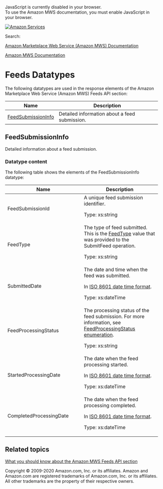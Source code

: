 <div id="MWSDX_noscript">

JavaScript is currently disabled in your browser.  
To use the Amazon MWS documentation, you must enable JavaScript in your
browser.

</div>

<div id="MWSDX_divtop">

[![Amazon
Services](https://images-na.ssl-images-amazon.com/images/G/08/mwsportal/fr_FR/amazonservices.gif "Amazon Services")](http://services.amazon.fr)

<div id="MWSDX_search">

<span id="MWSDX_searchlbl">Search:</span>

</div>

  
<span id="MWSDX_titlebar">[Amazon Marketplace Web Service (Amazon MWS)
Documentation](https://developer.amazonservices.fr/gp/mws/docs.html)</span>

</div>

<div id="MWSDX_divbottom">

<div id="MWSDX_divleft">

<div id="MWSDX_toc">

</div>

</div>

<div id="MWSDX_divright">

<div id="MWSDX_content">

<span id="MWSDX_breadcrumbs">[Amazon MWS
Documentation](https://developer.amazonservices.fr/gp/mws/docs.html)</span>

<div id="Feeds_Datatypes" class="nested0">

# Feeds Datatypes

<div class="body">

The following datatypes are used in the response elements of the <span
class="ph">Amazon Marketplace Web Service (Amazon MWS)</span> <span
class="ph">Feeds API section</span>:

<div class="tablenoborder">

| Name                                                                                                                    | Description                                                           |
|-------------------------------------------------------------------------------------------------------------------------|-----------------------------------------------------------------------|
| <a href="#FeedSubmissionInfo" class="xref" title="Detailed information about a feed submission.">FeedSubmissionInfo</a> | <span class="ph">Detailed information about a feed submission.</span> |

</div>

</div>

<div id="FeedSubmissionInfo" class="topic nested1">

## FeedSubmissionInfo

<div class="body">

<span class="ph">Detailed information about a feed submission.</span>

<div class="section">

### Datatype content

The following table shows the elements of the <span
class="keyword parmname">FeedSubmissionInfo</span> datatype:

<div class="tablenoborder">

<table id="FeedSubmissionInfo__table_fbc_3mm_cr" class="table" data-cellpadding="4" data-cellspacing="0" data-summary="" data-frame="border" data-border="1" data-rules="all">
<colgroup>
<col style="width: 50%" />
<col style="width: 50%" />
</colgroup>
<thead class="thead" data-align="left">
<tr class="header row">
<th id="d121132e161" class="entry" data-valign="top" width="50%">Name</th>
<th id="d121132e164" class="entry" data-valign="top" width="50%">Description</th>
</tr>
</thead>
<tbody class="tbody">
<tr class="odd row">
<td class="entry" data-valign="top" width="50%" headers="d121132e161 "><span class="keyword parmname">FeedSubmissionId</span></td>
<td class="entry" data-valign="top" width="50%" headers="d121132e164 "><span class="ph">A unique feed submission identifier.</span>
<p><span class="ph">Type: xs:string</span></p></td>
</tr>
<tr class="even row">
<td class="entry" data-valign="top" width="50%" headers="d121132e161 "><span class="keyword parmname">FeedType</span></td>
<td class="entry" data-valign="top" width="50%" headers="d121132e164 "><span class="ph">The type of feed submitted. This is the <a href="../feeds/Feeds_FeedType.md" class="xref">FeedType</a> value that was provided to the <span class="keyword apiname">SubmitFeed</span> operation.</span>
<p><span class="ph">Type: xs:string</span></p></td>
</tr>
<tr class="odd row">
<td class="entry" data-valign="top" width="50%" headers="d121132e161 "><span class="keyword parmname">SubmittedDate</span></td>
<td class="entry" data-valign="top" width="50%" headers="d121132e164 "><span class="ph">The date and time when the feed was submitted.</span>
<p>In <span class="ph"><a href="../dev_guide/DG_ISO8601.md" class="xref">ISO 8601 date time format</a></span>.</p>
<p><span class="ph">Type: xs:dateTime</span></p></td>
</tr>
<tr class="even row">
<td class="entry" data-valign="top" width="50%" headers="d121132e161 "><span class="keyword parmname">FeedProcessingStatus</span></td>
<td class="entry" data-valign="top" width="50%" headers="d121132e164 "><span class="ph">The processing status of the feed submission. For more information, see <a href="../feeds/Feeds_FeedProcessingStatus.md" class="xref">FeedProcessingStatus enumeration</a>.</span>
<p><span class="ph">Type: xs:string</span></p></td>
</tr>
<tr class="odd row">
<td class="entry" data-valign="top" width="50%" headers="d121132e161 "><span class="keyword parmname">StartedProcessingDate</span></td>
<td class="entry" data-valign="top" width="50%" headers="d121132e164 ">The date when the feed processing started.
<p>In <span class="ph"><a href="../dev_guide/DG_ISO8601.md" class="xref">ISO 8601 date time format</a></span>.</p>
<p><span class="ph">Type: xs:dateTime</span></p></td>
</tr>
<tr class="even row">
<td class="entry" data-valign="top" width="50%" headers="d121132e161 "><span class="keyword parmname">CompletedProcessingDate</span></td>
<td class="entry" data-valign="top" width="50%" headers="d121132e164 ">The date when the feed processing completed.
<p>In <span class="ph"><a href="../dev_guide/DG_ISO8601.md" class="xref">ISO 8601 date time format</a></span>.</p>
<p><span class="ph">Type: xs:dateTime</span></p></td>
</tr>
</tbody>
</table>

</div>

</div>

</div>

</div>

<div id="RelatedActions" class="topic nested1">

## Related topics

<div class="body">

<a href="../feeds/Feeds_Overview.md" class="xref">What you should know about the Amazon MWS Feeds API section</a>

</div>

</div>

</div>

<div id="MWSDX_footer">

Copyright © 2009-2020 Amazon.com, Inc. or its affiliates. Amazon and
Amazon.com are registered trademarks of Amazon.com, Inc. or its
affiliates. All other trademarks are the property of their respective
owners.

</div>

</div>

</div>

<div style="clear: both;">

</div>

</div>
